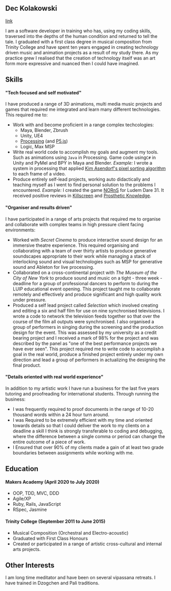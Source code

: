 ## Dec Kolakowski

[link](https://github.com/dpwdec/cv/edit/master/README.md)

I am a software developer in training who has, using my coding skills, traversed into the depths of the human condition and returned to tell the tale. I graduated with a first class degree in musical composition from Trinity College and have spent ten years engaged in creating technology driven music and animation projects as a result of my study there. As my practice grew I realised that the creation of technology itself was an art form more expressive and nuanced then I could have imagined.
## Skills
#### "Tech focused and self motivated"
I have produced a range of 3D animations, multi media music projects and games that required me integrated and learn many different technologies. This required me to:

 - Work with and become proficient in a range complex techcologies:
	 - Maya, Blender, Zbrush
	 - Unity, UE4
	 - [Processing][pr] (and [P5.js][p5])
	 - Logic, Max MSP
 - Write real world code to accomplish my goals and augment my tools. Such as animations using `Java` in Processing. Game code using`C#`  in Unity and PyMel and BPY in Maya and Blender. *Example:* I wrote a system in processing that applied [Kim Asendorf's pixel sorting algorithm][pix] to each frame of a video.
 - Produce entirely self-lead projects, working auto didactically and teaching myself as I went to find personal solution to the problems I encountered. *Example:* I created the game [NORnS][ns] for Ludem Dare 31. It received positive reviews in [Killscreen][ks] and [Prosthetic Knowledge][pk].


[p5]: https://p5js.org/
[pr]: https://processing.org/
[pix]: https://github.com/kimasendorf/ASDFPixelSort
[ns]: https://etomame.itch.io/norns
[ks]: https://killscreen.com/previously/articles/play-your-food/
[pk]: https://prostheticknowledge.tumblr.com/post/104969137296/norns-trippy-game-by-declan-kolakowski-for-the

#### "Organiser and results driven"
I have participated in a range of arts projects that required me to organise and collaborate with complex teams in high pressure client facing environments:

 - Worked with *Secret Cinema* to produce interactive sound design for an immersive theatre experience. This required organising and collaborating with a team of over thirty artists to produce generative soundscapes appropriate to their work while managing a stack of interlocking sound and visual technologies such as MSP for generative sound and Ableton for live processing.
 - Collaborated on a cross-continental project with *The Museum of the City of New York* to produce sound and music on a tight - three week - deadline for a group of professional dancers to perform to during the LUIP educational event opening. This project taught me to collaborate remotely and effectively and produce significant and high quality work under pressure.
 - Produced a self lead project called *Selection* which involved creating and editing a six and half film for use on nine synchronised televisions. I wrote a code to network the television feeds together so that over the course of the film all outputs were synchronised. I also organised a group of performers in singing during the screening and the production design for the event. This was assessed by my university as a credit bearing project and I received a mark of 98% for the project and was described by the panel as "one of the best performance projects we have ever seen". This project required me to write code to accomplish a goal in the real world, produce a finished project entirely under my own direction and lead a group of performers in actualizing the designing the final product.

#### "Details oriented with real world experience"
In addition to my artistic work I have run a business for the last five years tutoring and proofreading for international students. Through running the business:

 -  I was frequently required to proof documents in the range of 10-20 thousand words within a 24 hour turn around.
 - I was Required to be extremely efficient with my time and oriented towards details so that I could deliver the work to my clients on a deadline a skill I think is strongly transferable to coding and debugging, where the difference between a single comma or period can change the entire outcome of a piece of work. 
 - I Ensured that over 90% of my clients made a gain of at least two grade boundaries between assignments while working with me.

## Education

#### Makers Academy (April 2020 to July 2020)

- OOP, TDD, MVC, DDD
- Agile/XP
- Ruby, Rails, JavaScript
- RSpec, Jasmine

#### Trinity College (September 2011 to June 2015)

- Musical Composition (Orchestral and Electro-acoustic)
- Graduated with First Class Honours
- Created or participated in a range of artistic cross-cultural and internal arts projects.

## Other Interests

I am long time meditator and have been on several vipassana retreats. I have trained in Dzogchen and Pali traditions.
<!--stackedit_data:
eyJoaXN0b3J5IjpbNzg4NzQ3NTI3LC0xMzMyMTc3OTk3LC0xNj
k1OTc0NjYwLDE0NzA1NzA2MSwxODc3MTUzNzAsLTE4NDQ4OTcy
MDAsMjExNTYwMDEyNiwtNTAxMTY1NDY4XX0=
-->